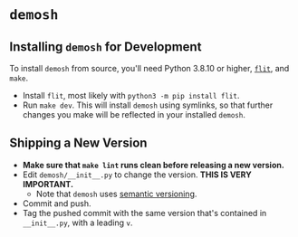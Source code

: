 # `demosh`

## Installing `demosh` for Development

To install `demosh` from source, you'll need Python 3.8.10 or higher,
[`flit`](https://flit.pypa.io/en/stable/), and `make`.

- Install `flit`, most likely with `python3 -m pip install flit`.
- Run `make dev`. This will install `demosh` using symlinks, so that further
  changes you make will be reflected in your installed `demosh`.

## Shipping a New Version

- **Make sure that `make lint` runs clean before releasing a new version.**
- Edit `demosh/__init__.py` to change the version. **THIS IS VERY IMPORTANT.**
  - Note that `demosh` uses [semantic versioning](https://semver.org/).
- Commit and push.
- Tag the pushed commit with the same version that's contained in
  `__init__.py`, with a leading `v`.

